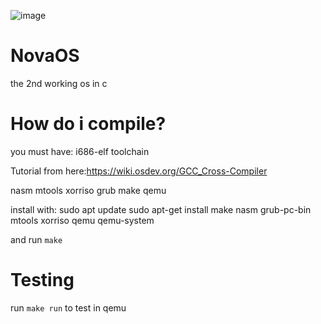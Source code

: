 ![image](https://github.com/user-attachments/assets/7a71b5fb-250c-4e85-be7a-5e29d64a5f13)


# NovaOS
the 2nd working os in c

# How do i compile?

you must have:
i686-elf toolchain
  
  Tutorial from here:https://wiki.osdev.org/GCC_Cross-Compiler

nasm
mtools
xorriso
grub
make
qemu

install with:
    sudo apt update
    sudo apt-get install make nasm grub-pc-bin mtools xorriso qemu qemu-system

and run `make`

# Testing
run `make run` to test in qemu
